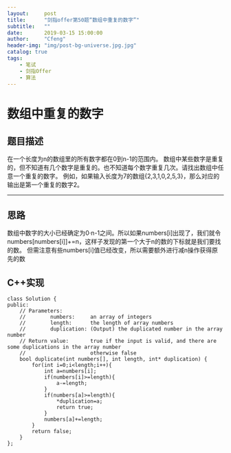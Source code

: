 ```yaml
---
layout:     post
title:      "剑指offer第50题“数组中重复的数字”"
subtitle:   ""
date:       2019-03-15 15:00:00
author:     "Cfeng"
header-img: "img/post-bg-universe.jpg.jpg"
catalog: true
tags:
    - 笔试
    - 剑指Offer
    - 算法
---
```

# 数组中重复的数字
## 题目描述
在一个长度为n的数组里的所有数字都在0到n-1的范围内。 数组中某些数字是重复的，但不知道有几个数字是重复的。也不知道每个数字重复几次。请找出数组中任意一个重复的数字。 例如，如果输入长度为7的数组{2,3,1,0,2,5,3}，那么对应的输出是第一个重复的数字2。
***
## 思路
数组中数字的大小已经确定为0·n-1之间。所以如果numbers[i]出现了，我们就令numbers[numbers[i]]+=n，这样子发现的第一个大于n的数的下标就是我们要找的数。
但需注意有些numbers[i]值已经改变，所以需要额外进行减n操作获得原先的数
## C++实现
```
class Solution {
public:
    // Parameters:
    //        numbers:     an array of integers
    //        length:      the length of array numbers
    //        duplication: (Output) the duplicated number in the array number
    // Return value:       true if the input is valid, and there are some duplications in the array number
    //                     otherwise false
    bool duplicate(int numbers[], int length, int* duplication) {
        for(int i=0;i<length;i++){
            int a=numbers[i];
            if(numbers[i]>=length){
                a-=length;
            }
            if(numbers[a]>=length){
                *duplication=a;
                return true;
            }
            numbers[a]+=length;
        }
        return false;
    }
};
```

